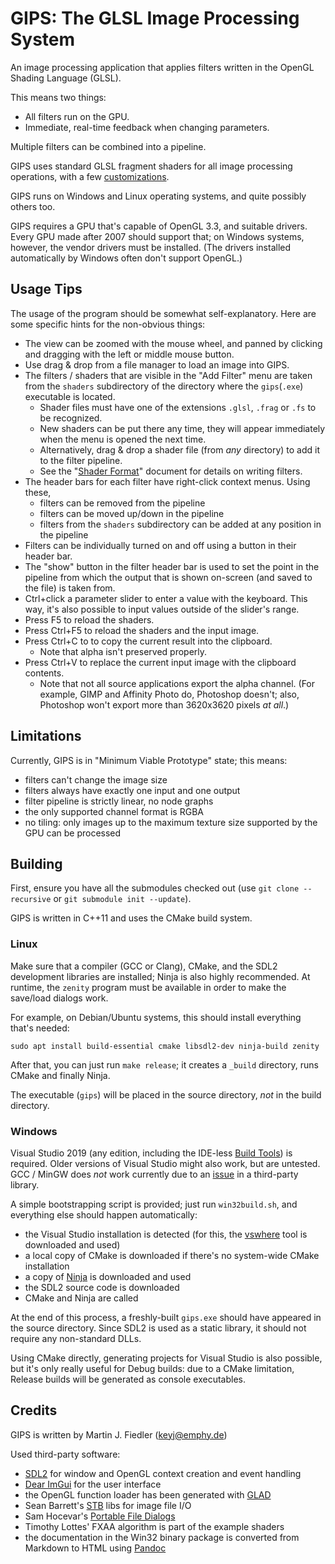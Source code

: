 # GIPS: The GLSL Image Processing System

An image processing application that applies filters
written in the OpenGL Shading Language (GLSL).

This means two things:

- All filters run on the GPU.
- Immediate, real-time feedback when changing parameters.

Multiple filters can be combined into a pipeline.

GIPS uses standard GLSL fragment shaders
for all image processing operations,
with a few [customizations](ShaderFormat.md).

GIPS runs on Windows and Linux operating systems,
and quite possibly others too.

GIPS requires a GPU that's capable of OpenGL 3.3, and suitable drivers.
Every GPU made after 2007 should support that;
on Windows systems, however, the vendor drivers must be installed.
(The drivers installed automatically by Windows often don't support OpenGL.)



## Usage Tips

The usage of the program should be somewhat self-explanatory.
Here are some specific hints for the non-obvious things:

- The view can be zoomed with the mouse wheel,
  and panned by clicking and dragging with the left or middle mouse button.
- Use drag & drop from a file manager to load an image into GIPS.
- The filters / shaders that are visible in the "Add Filter" menu
  are taken from the `shaders` subdirectory of the directory
  where the `gips`(`.exe`) executable is located.
  - Shader files must have one of the extensions `.glsl`, `.frag` or `.fs`
    to be recognized.
  - New shaders can be put there any time, they will appear immediately
    when the menu is opened the next time.
  - Alternatively, drag & drop a shader file (from _any_ directory)
    to add it to the filter pipeline.
  - See the "[Shader Format](ShaderFormat.md)" document
    for details on writing filters.
- The header bars for each filter have right-click context menus. Using these,
  - filters can be removed from the pipeline
  - filters can be moved up/down in the pipeline
  - filters from the `shaders` subdirectory can be added
    at any position in the pipeline
- Filters can be individually turned on and off
  using a button in their header bar.
- The "show" button in the filter header bar is used
  to set the point in the pipeline from which the output
  that is shown on-screen (and saved to the file) is taken from.
- Ctrl+click a parameter slider to enter a value with the keyboard.
  This way, it's also possible to input values outside of the slider's range.
- Press F5 to reload the shaders.
- Press Ctrl+F5 to reload the shaders and the input image.
- Press Ctrl+C to to copy the current result into the clipboard.
  - Note that alpha isn't preserved properly.
- Press Ctrl+V to replace the current input image with the clipboard contents.
  - Note that not all source applications export the alpha channel.
    (For example, GIMP and Affinity Photo do, Photoshop doesn't; 
    also, Photoshop won't export more than 3620x3620 pixels *at all*.)



## Limitations

Currently, GIPS is in "Minimum Viable Prototype" state; this means:

- filters can't change the image size
- filters always have exactly one input and one output
- filter pipeline is strictly linear, no node graphs
- the only supported channel format is RGBA
- no tiling: only images up to the maximum texture size supported by the GPU
  can be processed



## Building

First, ensure you have all the submodules checked out
(use `git clone --recursive` or `git submodule init --update`).

GIPS is written in C++11 and uses the CMake build system.

### Linux

Make sure that a compiler (GCC or Clang), CMake,
and the SDL2 development libraries are installed;
Ninja is also highly recommended.
At runtime, the `zenity` program must be available
in order to make the save/load dialogs work.

For example, on Debian/Ubuntu systems,
this should install everything that's needed:

    sudo apt install build-essential cmake libsdl2-dev ninja-build zenity

After that, you can just run `make release`;
it creates a `_build` directory, runs CMake and finally Ninja.

The executable (`gips`) will be placed in the source directory,
*not* in the build directory.

### Windows

Visual Studio 2019 (any edition, including the IDE-less
[Build Tools](https://visualstudio.microsoft.com/thank-you-downloading-visual-studio/?sku=BuildTools&rel=16))
is required. Older versions of Visual Studio might also work, but are untested.
GCC / MinGW does *not* work currently due to an
[issue](https://github.com/samhocevar/portable-file-dialogs/issues/50)
in a third-party library.

A simple bootstrapping script is provided; just run `win32build.sh`,
and everything else should happen automatically:

- the Visual Studio installation is detected
  (for this, the [vswhere](https://github.com/microsoft/vswhere) tool
  is downloaded and used)
- a local copy of CMake is downloaded if there's no system-wide CMake installation
- a copy of [Ninja](https://ninja-build.org) is downloaded and used
- the SDL2 source code is downloaded
- CMake and Ninja are called

At the end of this process, a freshly-built `gips.exe` should have appeared
in the source directory. Since SDL2 is used as a static library,
it should not require any non-standard DLLs.

Using CMake directly, generating projects for Visual Studio is also possible,
but it's only really useful for Debug builds: due to a CMake limitation,
Release builds will be generated as console executables.


## Credits

GIPS is written by Martin J. Fiedler (<keyj@emphy.de>)

Used third-party software:

- [SDL2](https://www.libsdl.org)
  for window and OpenGL context creation and event handling
- [Dear ImGui](https://github.com/ocornut/imgui)
  for the user interface
- the OpenGL function loader has been generated with
  [GLAD](https://glad.dav1d.de/)
- Sean Barrett's [STB](https://github.com/nothings/stb) libs
  for image file I/O
- Sam Hocevar's [Portable File Dialogs](https://github.com/samhocevar/portable-file-dialogs)
- Timothy Lottes' FXAA algorithm is part of the example shaders
- the documentation in the Win32 binary package
  is converted from Markdown to HTML using [Pandoc](https://pandoc.org/)
